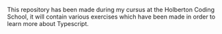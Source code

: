 This repository has been made during my cursus at the Holberton Coding School, it will contain various
exercises which have been made in order to learn more about Typescript.
